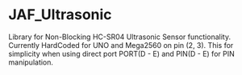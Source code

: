 # JAF_Ultrasonic

Library for Non-Blocking HC-SR04 Ultrasonic Sensor functionality.
Currently HardCoded for UNO and Mega2560 on pin (2, 3). This for simplicity when using direct port PORT(D - E) and PIN(D - E)
for PIN manipulation.